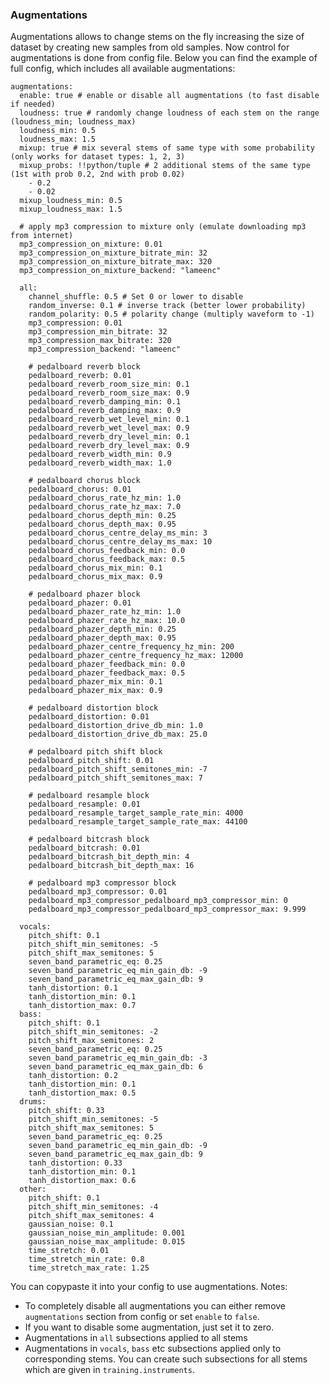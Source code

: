 ### Augmentations 

Augmentations allows to change stems on the fly increasing the size of dataset by creating new samples from old samples. 
Now control for augmentations is done from config file. Below you can find the example of full config, 
which includes all available augmentations:

```config
augmentations:
  enable: true # enable or disable all augmentations (to fast disable if needed)
  loudness: true # randomly change loudness of each stem on the range (loudness_min; loudness_max)
  loudness_min: 0.5
  loudness_max: 1.5
  mixup: true # mix several stems of same type with some probability (only works for dataset types: 1, 2, 3)
  mixup_probs: !!python/tuple # 2 additional stems of the same type (1st with prob 0.2, 2nd with prob 0.02)
    - 0.2
    - 0.02
  mixup_loudness_min: 0.5
  mixup_loudness_max: 1.5

  # apply mp3 compression to mixture only (emulate downloading mp3 from internet)
  mp3_compression_on_mixture: 0.01
  mp3_compression_on_mixture_bitrate_min: 32
  mp3_compression_on_mixture_bitrate_max: 320
  mp3_compression_on_mixture_backend: "lameenc"

  all:
    channel_shuffle: 0.5 # Set 0 or lower to disable
    random_inverse: 0.1 # inverse track (better lower probability)
    random_polarity: 0.5 # polarity change (multiply waveform to -1)
    mp3_compression: 0.01
    mp3_compression_min_bitrate: 32
    mp3_compression_max_bitrate: 320
    mp3_compression_backend: "lameenc"

    # pedalboard reverb block
    pedalboard_reverb: 0.01
    pedalboard_reverb_room_size_min: 0.1
    pedalboard_reverb_room_size_max: 0.9
    pedalboard_reverb_damping_min: 0.1
    pedalboard_reverb_damping_max: 0.9
    pedalboard_reverb_wet_level_min: 0.1
    pedalboard_reverb_wet_level_max: 0.9
    pedalboard_reverb_dry_level_min: 0.1
    pedalboard_reverb_dry_level_max: 0.9
    pedalboard_reverb_width_min: 0.9
    pedalboard_reverb_width_max: 1.0

    # pedalboard chorus block
    pedalboard_chorus: 0.01
    pedalboard_chorus_rate_hz_min: 1.0
    pedalboard_chorus_rate_hz_max: 7.0
    pedalboard_chorus_depth_min: 0.25
    pedalboard_chorus_depth_max: 0.95
    pedalboard_chorus_centre_delay_ms_min: 3
    pedalboard_chorus_centre_delay_ms_max: 10
    pedalboard_chorus_feedback_min: 0.0
    pedalboard_chorus_feedback_max: 0.5
    pedalboard_chorus_mix_min: 0.1
    pedalboard_chorus_mix_max: 0.9

    # pedalboard phazer block
    pedalboard_phazer: 0.01
    pedalboard_phazer_rate_hz_min: 1.0
    pedalboard_phazer_rate_hz_max: 10.0
    pedalboard_phazer_depth_min: 0.25
    pedalboard_phazer_depth_max: 0.95
    pedalboard_phazer_centre_frequency_hz_min: 200
    pedalboard_phazer_centre_frequency_hz_max: 12000
    pedalboard_phazer_feedback_min: 0.0
    pedalboard_phazer_feedback_max: 0.5
    pedalboard_phazer_mix_min: 0.1
    pedalboard_phazer_mix_max: 0.9

    # pedalboard distortion block
    pedalboard_distortion: 0.01
    pedalboard_distortion_drive_db_min: 1.0
    pedalboard_distortion_drive_db_max: 25.0

    # pedalboard pitch shift block
    pedalboard_pitch_shift: 0.01
    pedalboard_pitch_shift_semitones_min: -7
    pedalboard_pitch_shift_semitones_max: 7

    # pedalboard resample block
    pedalboard_resample: 0.01
    pedalboard_resample_target_sample_rate_min: 4000
    pedalboard_resample_target_sample_rate_max: 44100

    # pedalboard bitcrash block
    pedalboard_bitcrash: 0.01
    pedalboard_bitcrash_bit_depth_min: 4
    pedalboard_bitcrash_bit_depth_max: 16

    # pedalboard mp3 compressor block
    pedalboard_mp3_compressor: 0.01
    pedalboard_mp3_compressor_pedalboard_mp3_compressor_min: 0
    pedalboard_mp3_compressor_pedalboard_mp3_compressor_max: 9.999

  vocals:
    pitch_shift: 0.1
    pitch_shift_min_semitones: -5
    pitch_shift_max_semitones: 5
    seven_band_parametric_eq: 0.25
    seven_band_parametric_eq_min_gain_db: -9
    seven_band_parametric_eq_max_gain_db: 9
    tanh_distortion: 0.1
    tanh_distortion_min: 0.1
    tanh_distortion_max: 0.7
  bass:
    pitch_shift: 0.1
    pitch_shift_min_semitones: -2
    pitch_shift_max_semitones: 2
    seven_band_parametric_eq: 0.25
    seven_band_parametric_eq_min_gain_db: -3
    seven_band_parametric_eq_max_gain_db: 6
    tanh_distortion: 0.2
    tanh_distortion_min: 0.1
    tanh_distortion_max: 0.5
  drums:
    pitch_shift: 0.33
    pitch_shift_min_semitones: -5
    pitch_shift_max_semitones: 5
    seven_band_parametric_eq: 0.25
    seven_band_parametric_eq_min_gain_db: -9
    seven_band_parametric_eq_max_gain_db: 9
    tanh_distortion: 0.33
    tanh_distortion_min: 0.1
    tanh_distortion_max: 0.6
  other:
    pitch_shift: 0.1
    pitch_shift_min_semitones: -4
    pitch_shift_max_semitones: 4
    gaussian_noise: 0.1
    gaussian_noise_min_amplitude: 0.001
    gaussian_noise_max_amplitude: 0.015
    time_stretch: 0.01
    time_stretch_min_rate: 0.8
    time_stretch_max_rate: 1.25
```   

You can copypaste it into your config to use augmentations.
Notes: 
* To completely disable all augmentations you can either remove `augmentations` section from config or set `enable` to `false`.
* If you want to disable some augmentation, just set it to zero.
* Augmentations in `all` subsections applied to all stems
* Augmentations in `vocals`, `bass` etc subsections applied only to corresponding stems. You can create such subsections for all stems which are given in `training.instruments`.